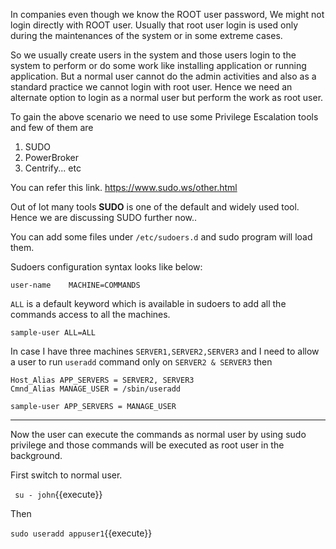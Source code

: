

In companies even though we know the ROOT user password, We might not login directly with ROOT user. Usually that root user login is used only during the maintenances of the system or in some extreme cases. 

So we usually create users in the system and those users login to the system to perform or do some work like installing application or running application. But a normal user cannot do the admin activities and also as a standard practice we cannot login with root user. Hence we need an alternate option to login as a normal user but perform the work as root user. 

To gain the above scenario we need to use some Privilege Escalation tools and few of them are 
  1. SUDO 
  2. PowerBroker 
  3. Centrify... etc

You can refer this link.
https://www.sudo.ws/other.html

Out of lot many tools **SUDO** is one of the default and widely used tool. Hence we are discussing SUDO further now..

You can add some files under `/etc/sudoers.d` and sudo program will load them.

Sudoers configuration syntax looks like below:

`user-name    MACHINE=COMMANDS` 

`ALL` is a default keyword which is available in sudoers to add all the commands access to all the machines.

`sample-user ALL=ALL`

In case I have three machines `SERVER1,SERVER2,SERVER3` and I need to allow a user to run `useradd` command only on `SERVER2 & SERVER3` then 

```shell
Host_Alias APP_SERVERS = SERVER2, SERVER3
Cmnd_Alias MANAGE_USER = /sbin/useradd

sample-user APP_SERVERS = MANAGE_USER
```


---- 

Now the user can execute the commands as normal user by using sudo privilege and those commands will be executed as root user in the background.

First switch to normal user.

` su - john`{{execute}}

Then 

`sudo useradd appuser1`{{execute}}


  